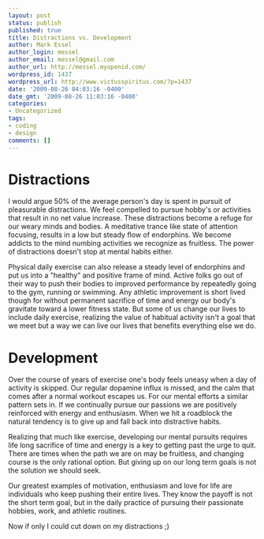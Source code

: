 ```yaml
---
layout: post
status: publish
published: true
title: Distractions vs. Development
author: Mark Essel
author_login: messel
author_email: messel@gmail.com
author_url: http://messel.myopenid.com/
wordpress_id: 1437
wordpress_url: http://www.victusspiritus.com/?p=1437
date: '2009-08-26 04:03:16 -0400'
date_gmt: '2009-08-26 11:03:16 -0400'
categories:
- Uncategorized
tags:
- coding
- design
comments: []
---
```

<h1>Distractions</h1>
<p>I would argue 50% of the average person's day is spent in pursuit of pleasurable distractions. We feel compelled to pursue hobby's or activities that result in no net value increase. These distractions become a refuge for our weary minds and bodies. A meditative trance like state of attention focusing, results in a low but steady flow of endorphins. We become addicts to the mind numbing activities we recognize as fruitless. The power of distractions doesn't stop at mental habits either.</p>
<p>Physical daily exercise can also release a steady level of endorphins and put us into a "healthy" and positive frame of mind. Active folks go out of their way to push their bodies to improved performance by repeatedly going to the gym, running or swimming. Any athletic improvement is short lived though for without permanent sacrifice of time and energy our body's gravitate toward a lower fitness state. But some of us change our lives to include daily exercise, realizing the value of habitual activity isn't a goal that we meet but a way we can live our lives that benefits everything else we do.</p>
<h1>Development</h1>
<p>Over the course of years of exercise one's body feels uneasy when a day of activity is skipped. Our regular dopamine influx is missed, and the calm that comes after a normal workout  escapes us. For our mental efforts a similar pattern sets in. If we continually pursue our passions we are positively reinforced with energy and enthusiasm. When we hit a roadblock the natural tendency is to give up and fall back into distractive habits. </p>
<p>Realizing that much like exercise, developing our mental pursuits requires life long sacrifice of time and energy is a key to getting past the urge to quit. There are times when the path we are on may be fruitless, and changing course is the only rational option. But giving up on our long term goals is not the solution we should seek.</p>
<p>Our greatest examples of motivation, enthusiasm and love for life are individuals who keep pushing their entire lives. They know the payoff is not the short term goal, but in the daily practice of pursuing their passionate hobbies, work, and athletic routines.</p>
<p>Now if only I could cut down on my distractions ;)   </p>
